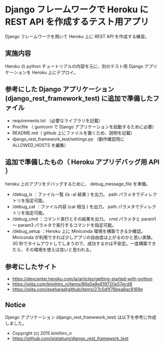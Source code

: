 # Django フレームワークで Heroku に REST API を作成するテスト用アプリ

Django フレームワークを用いて Heroku 上に REST API を作成する練習。


## 実施内容

Heroku の python チュートリアルの内容を元に、別のテスト用 Django アプリケーションを Heroku 上にデプロイ。


## 参考にした Django アプリケーション (django_rest_framework_test) に追加で準備したファイル

- requirements.txt （必要なライブラリを記載）
- Procfile （ gunicorn で Django アプリケーションを起動するために必要）
- README.md（ github 上にファイルを置くため、説明を記載）
- django_rest_framework_test/settings.py （動作確認用に ALLOWED_HOSTS を編集）


## 追加で準備したもの（ Heroku アプリデバッグ用 API ）

heroku 上のアプリをデバッグするために、 debug_message_file を準備。
- /debug_ls ：ファイル一覧 (ls -al 結果 ) を出力。 path パラメタでディレクトリを指定可能。
- /debug_cat ：ファイル内容 (cat 相当 ) を出力。 path パラメタでディレクトリを指定可能。
- /debug_cmd ：コマンド実行とその結果を出力。 cmd パラメタと param1 ～ param3 パラメタで実行するコマンドを指定可能。
- /debug_setup ：Heroku 上に Miniconda 環境を構築できるか確認。 Miniconda が利用できれば少しアプリの自由度は上がるのかと思い実験。 30 秒でタイムアウトしてしまうので、成功するかは不安定。一度構築できたら、その環境を使えば良いと思われる。


## 参考にしたサイト
- https://devcenter.heroku.com/ja/articles/getting-started-with-python
- https://qiita.com/kimihiro_n/items/86e0a9e619720e57ecd8
- https://qiita.com/esehara@github/items/27c0d1f76bea8ac9169e


## Notice

Django アプリケーション (django_rest_framework_test) は以下を参考に作成しました。
- Copyright (c) 2015 kimihiro_n
- https://github.com/pistatium/django_rest_framework_test
